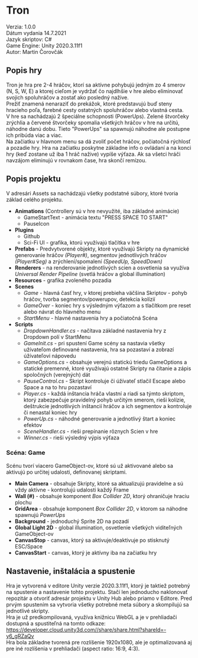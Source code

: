 # Tron
Verzia: 1.0.0  
Dátum vydania 14.7.2021  
Jazyk skriptov: C#  
Game Engine: Unity 2020.3.11f1  
Autor: Martin Čorovčák

## Popis hry
Tron je hra pre 2-4 hráčov, ktorí sa aktívne pohybujú jedným zo 4 smerov (N, S, W, E) a ktorej cieľom je vydržať čo najdlhšie v hre alebo eliminovať svojich spoluhráčov a zostať ako posledný nažive.  
Prežiť znamená nenaraziť do prekážok, ktoré predstavujú buď steny hracieho poľa, farebné cesty ostatných spoluhráčov alebo vlastná cesta.  
V hre sa nachádzajú 2 špeciálne schopnosti (PowerUps). Zelené štvorčeky zrýchlia a červené štvorčeky spomalia všetkých hráčov v hre na určitú, náhodne danú dobu. Tieto "PowerUps" sa spawnujú náhodne ale postupne ich pribúda viac a viac.  
Na začiatku v hlavnom menu sa dá zvoliť počet hráčov, počiatočná rýchlosť a pozadie hry. Hra na začiatku poskytne základne info o ovládaní a na konci hry (keď zostane už iba 1 hráč nažive) vypíše výťaza. Ak sa všetci hráči navzájom eliminujú v rovnakom čase, hra skončí remízou.

## Popis projektu
V adresári Assets sa nachádzajú všetky podstatné súbory, ktoré tvoria základ celého projektu.

- **Animations** (Controllery sú v hre nevyužité, iba základné animácie)
    - GameStartText - animácia textu "PRESS SPACE TO START"
    - PauseIcon
- **Plugins**
    - Github
    - Sci-Fi UI - grafika, ktorú využívajú tlačítka v hre
- **Prefabs** - Predvytvorené objekty, ktoré využívajú Skripty na dynamické generovanie hráčov *(Player#)*, segmentov jednotlivých hráčov *(Player#Seg)* a zrýchlení/spomalení *(SpeedUp, SpeedDown)*
- **Renderers** - na renderovanie jednotlivých scien a osvetlenia sa využíva *Universal Render Pipeline* (svetlá hráčov a global illumination)
- **Resources** - grafika zvoleného pozadia
- **Scenes**
    - *Game* - hlavná časť hry, v ktorej prebieha väčšina Skriptov - pohyb hráčov, tvorba segmentov/powerupov, detekcia kolízií
    - *GameOver* - koniec hry s výsledným výťazom a s tlačítkom pre reset alebo návrat do hlavného menu
    - *StartMenu* - hlavné nastavenia hry a počiatočná Scéna
- **Scripts**
    - *DropdownHandler.cs* - načítava základné nastavenia hry z Dropdown polí v StartMenu
    - *GameInit.cs* - pri spustení Game scény sa nastavia všetky užívateľom definované nastavenia, hra sa pozastaví a zobrazí úžívateľovi nápovedu
    - *GameOptions.cs* - obsahuje verejnú statickú triedu GameOptions a statické premenné, ktoré využívajú ostatné Skripty na čítanie a zápis spoločných (verejných) dát
    - *PauseControl.cs* - Skript kontroluje či úžívateľ stlačil Escape alebo Space a na to hru pozastaví
    - *Player.cs* - každá inštancia hráča vlastní a riadi sa týmto skriptom, ktorý zabezpečuje pravidelný pohyb určitým smerom, rieši kolízie, deštrukcie jednotlivých inštancií hráčov a ich segmentov a kontroluje či nenastal koniec hry
    - *PowerUp.cs* - náhodné generovanie a jednotlivý štart a koniec efektov
    - *SceneHandler.cs* - rieši prepínanie rôznych Scien v hre
    - *Winner.cs* - rieši výsledný výpis výťaza

### Scéna: Game
Scénu tvorí viacero GameObject-ov, ktoré sú už aktivované alebo sa aktivujú po určitej udalosti, definovanej skriptami.

- **Main Camera** - obsahuje Skripty, ktoré sa aktualizujú pravidelne a sú vždy aktívne - kontrolujú udalosti každý Frame
- **Wall (#)** - obsahuje komponent *Box Collider 2D*, ktorý ohraničuje hraciu plochu
- **GridArea** - obsahuje komponent *Box Collider 2D*, v ktorom sa náhodne spawnujú *PowerUps*
- **Background** - jednoduchý Sprite 2D na pozadí
- **Global Light 2D** - global illumination, osvetlenie všetkých viditeľných GameObject-ov
- **CanvasStop** - canvas, ktorý sa aktivuje/deaktivuje po stisknutý ESC/Space
- **CanvasStart** - canvas, ktorý je aktívny iba na začiatku hry

## Nastavenie, inštalácia a spustenie
Hra je vytvorená v editore Unity verzie 2020.3.11f1, ktorý je taktiež potrebný na spustenie a nastavenie tohto projektu. Stačí len jednoducho naklonovať repozitár a otvoriť adresár projektu v Unity Hub alebo priamo v Editore. Pred prvým spustením sa vytvoria všetky potrebné meta súbory a skompilujú sa jednotlivé skripty.  
Hra je už predkompilovaná, využíva knižnicu WebGL a je v prehliadači dostupná a spustiteľná na tomto odkaze:  
<https://developer.cloud.unity3d.com//share/share.html?shareId=-y6_gRZaQv>  
Hra bola základne tvorená pre rozlíšenie 1920x1080, ale je optimalizovaná aj pre iné rozlíšenia v prehliadači (aspect ratio: 16:9, 4:3).  
